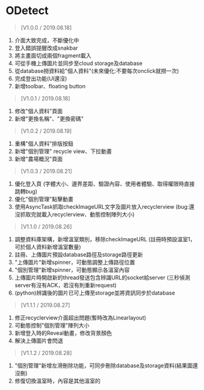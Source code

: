 # ODetect

> [V1.0.0 / 2019.08.18]
1. 介面大致完成，不斷優化中
2. 登入錯誤提醒改成snakbar
3. 將主畫面切成兩個fragment載入
4. 可從手機上傳圖片並同步至cloud storage及database
5. 從database撈資料給"個人資料"(未來優化:不要每次onclick就撈一次)
6. 完成登出功能(UI還沒)
7. 新增toolbar、floating button


> [V1.0.1 / 2019.08.18]
1. 修改"個人資料"頁面
2. 新增"更換名稱"、"更換密碼"


> [V1.0.2 / 2019.08.19]
1. 重構"個人資料"排版按鈕
2. 新增"個別管理" recycle view、下拉動畫
3. 新增"農場概況"頁面

> [V1.0.3 / 2019.08.21]
1. 優化登入頁
   (字體大小、邊界差距、驗證內容、使用者體驗、取得權限時直接跳轉bug)
2. 優化"個別管理"點擊動畫
3. 使用AsyncTask抓取checkImageURL文字及圖片放入recyclerview
   (bug:還沒抓取完就載入recyclerview、動態控制陣列大小)

> [V1.1.0 / 2019.08.26]
1. 調整資料庫架構，新增溫室類別，移除checkImageURL
   (註冊時預設溫室1，可於個人資料新增溫室數量)
2. 註冊、上傳圖片預設database路徑及storage路徑更新
3. "上傳圖片"新增spinner，可動態調整上傳路徑位置
4. "個別管理"新增spinner，可動態顯示各溫室內容
5. 上傳圖片時開啟新的thread發送包含辨識URL的socket給server
   (三秒偵測server有沒有ACK，若沒有則重新request)
6. (python)辨識後的圖片已可上傳至storage並將資訊同步於database

> [V1.1.1 / 2019.08.27]
1. 修正recyclerview介面超出問題(暫時改為Linearlayout)
2. 可動態控制"個別管理"陣列大小
3. 新增登入時的Reveal動畫，修改背景顏色
4. 解決上傳圖片會閃退

> [V1.1.2 / 2019.08.28]
1. "個別管理"新增左滑刪除功能，可同步刪除database及storage資料(結果圖還沒刪)
2. 修復切換溫室時，內容是其他溫室的